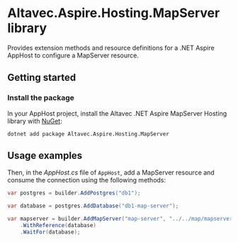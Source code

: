 # Altavec.Aspire.Hosting.MapServer library

Provides extension methods and resource definitions for a .NET Aspire AppHost to configure a MapServer resource.

## Getting started

### Install the package

In your AppHost project, install the Altavec .NET Aspire MapServer Hosting library with [NuGet](https://www.nuget.org):

```dotnetcli
dotnet add package Altavec.Aspire.Hosting.MapServer
```

## Usage examples

Then, in the _AppHost.cs_ file of `AppHost`, add a MapServer resource and consume the connection using the following methods:

```csharp
var postgres = builder.AddPostgres("db1");

var database = postgres.AddDatabase("db1-map-server");

var mapserver = builder.AddMapServer("map-server", "../../map/mapserver")
    .WithReference(database)
    .WaitFor(database);
```